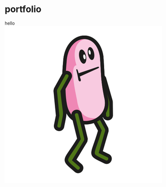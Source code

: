 # portfolio
 hello
![alt tag](https://github.com/borstborstborst/portfolio/blob/master/images/idiot.png)

